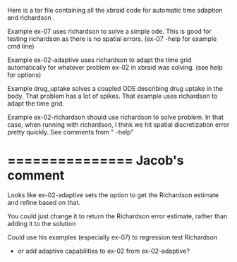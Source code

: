 Here is a tar file containing all the xbraid code for automatic time adaption
and richardson .

Example ex-07 uses richardson to solve a simple ode. This is good for testing
richardson as there is no spatial errors. (ex-07 -help for example cmd line)

Example ex-02-adaptive uses richardson to adapt the time grid automatically
for whatever problem ex-02 in xbraid was solving. (see help for options)

Example drug_uptake solves a coupled ODE describing drug uptake in the body.
That problem has a lot of spikes. That example uses richardson to adapt the
time grid.

Example ex-02-richardson should use richardson to solve problem. In that case,
when running with richardson, I think we hit spatial discretization error
pretty quickly. See comments from " -help"


===============
Jacob's comment
===============

Looks like ex-02-adaptive sets the option to get the Richardson estimate and 
refine based on that. 

You could just change it to return the Richardson error estimate, rather than
adding it to the solution

Could use his examples (especially ex-07) to regression test Richardson
- or add adaptive capabilities to ex-02 from ex-02-adaptive?


